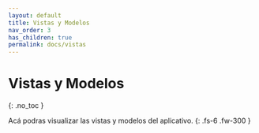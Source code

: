 ```yaml
---
layout: default
title: Vistas y Modelos
nav_order: 3
has_children: true
permalink: docs/vistas
---
```


# Vistas y Modelos
{: .no_toc }

Acá podras visualizar las vistas y modelos del aplicativo.
{: .fs-6 .fw-300 }

